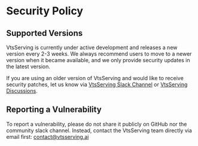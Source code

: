 # Security Policy

## Supported Versions

VtsServing is currently under active development and releases a new version
every 2-3 weeks. We always recommend users to move to a newer version
when it became available, and we only provide security updates in the 
latest version.

If you are using an older version of VtsServing and would like to receive
security patches, let us know via
[VtsServing Slack Channel](https://join.slack.vtsserving.org)
or [VtsServing Discussions](https://github.com/vtsserving/VtsServing/discussions).


## Reporting a Vulnerability

To report a vulnerability, please do not share it publicly on GitHub
nor the community slack channel. Instead, contact the VtsServing team
directly via email first: contact@vtsserving.ai
